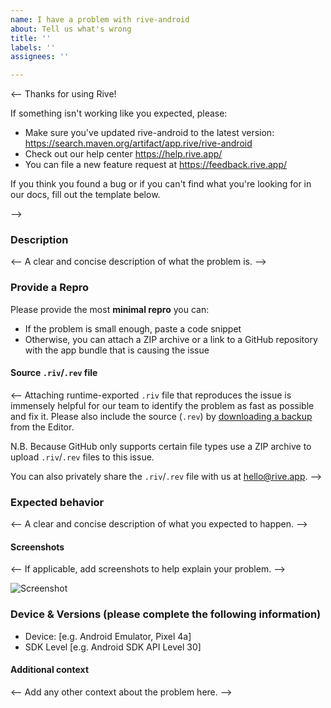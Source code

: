 ```yaml
---
name: I have a problem with rive-android
about: Tell us what's wrong
title: ''
labels: ''
assignees: ''

---
```


<-- Thanks for using Rive!

If something isn't working like you expected, please:
- Make sure you've updated rive-android to the latest version:
			https://search.maven.org/artifact/app.rive/rive-android
- Check out our help center
			https://help.rive.app/
- You can file a new feature request at
			https://feedback.rive.app/

If you think you found a bug or if you can't find what you're looking for 
in our docs, fill out the template below.

-->

### Description
<-- A clear and concise description of what the problem is. -->

### Provide a Repro
Please provide the most **minimal repro** you can:
- If the problem is small enough, paste a code snippet
- Otherwise, you can attach a ZIP archive or a link to a GitHub repository with the app bundle that is causing the issue

#### Source `.riv`/`.rev` file
<-- 
Attaching runtime-exported `.riv` file that reproduces the issue is immensely helpful for our team to identify the problem as fast as possible and fix it.
Please also include the source (`.rev`) by [downloading a backup](https://help.rive.app/editor/exporting#for-backup) from the Editor. 

N.B. Because GitHub only supports certain file types use a ZIP archive to upload `.riv`/`.rev` files to this issue.

You can also privately share the `.riv`/`.rev` file with us at hello@rive.app.
-->

### Expected behavior
<-- A clear and concise description of what you expected to happen. -->

#### Screenshots
<-- If applicable, add screenshots to help explain your problem. -->

![Screenshot](url)

### Device & Versions (please complete the following information)
- Device: [e.g. Android Emulator, Pixel 4a] 
- SDK Level [e.g. Android SDK API Level 30]

#### Additional context
<-- Add any other context about the problem here. -->
